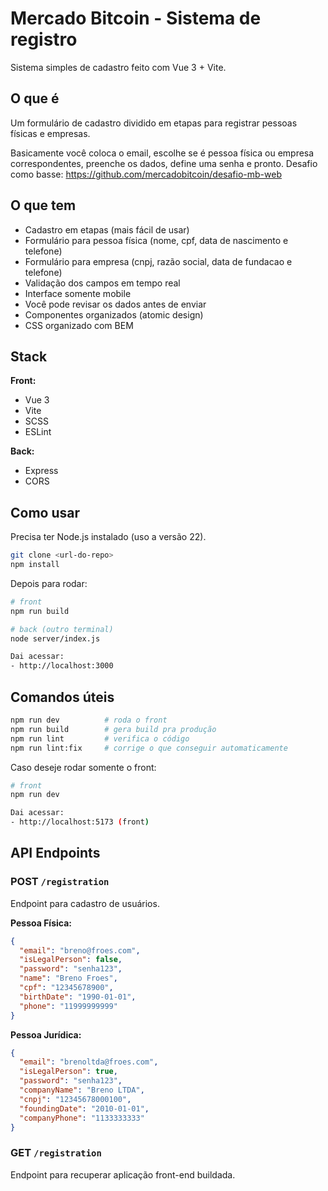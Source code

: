 # Mercado Bitcoin - Sistema de registro

Sistema simples de cadastro feito com Vue 3 + Vite.

## O que é

Um formulário de cadastro dividido em etapas para registrar pessoas físicas e empresas. 

Basicamente você coloca o email, escolhe se é pessoa física ou empresa correspondentes, preenche os dados, define uma senha e pronto.
Desafio como basse: https://github.com/mercadobitcoin/desafio-mb-web

## O que tem

- Cadastro em etapas (mais fácil de usar)
- Formulário para pessoa física (nome, cpf, data de nascimento e telefone)
- Formulário para empresa (cnpj, razão social, data de fundacao e telefone) 
- Validação dos campos em tempo real
- Interface somente mobile
- Você pode revisar os dados antes de enviar
- Componentes organizados (atomic design)
- CSS organizado com BEM

## Stack

**Front:**
- Vue 3 
- Vite 
- SCSS 
- ESLint 

**Back:**
- Express 
- CORS

## Como usar

Precisa ter Node.js instalado (uso a versão 22).

```bash
git clone <url-do-repo>
npm install
```

Depois para rodar:
```bash
# front
npm run build

# back (outro terminal)
node server/index.js

Dai acessar:
- http://localhost:3000
```

## Comandos úteis

```bash
npm run dev          # roda o front
npm run build        # gera build pra produção
npm run lint         # verifica o código
npm run lint:fix     # corrige o que conseguir automaticamente
```


Caso deseje rodar somente o front:
```bash
# front
npm run dev

Dai acessar:
- http://localhost:5173 (front)
```

## API Endpoints

### POST `/registration`

Endpoint para cadastro de usuários.

**Pessoa Física:**
```json
{
  "email": "breno@froes.com",
  "isLegalPerson": false,
  "password": "senha123",
  "name": "Breno Froes",
  "cpf": "12345678900",
  "birthDate": "1990-01-01",
  "phone": "11999999999"
}
```

**Pessoa Jurídica:**
```json
{
  "email": "brenoltda@froes.com",
  "isLegalPerson": true,
  "password": "senha123",
  "companyName": "Breno LTDA",
  "cnpj": "12345678000100",
  "foundingDate": "2010-01-01",
  "companyPhone": "1133333333"
}
```

### GET `/registration`

Endpoint para recuperar aplicação front-end buildada.
